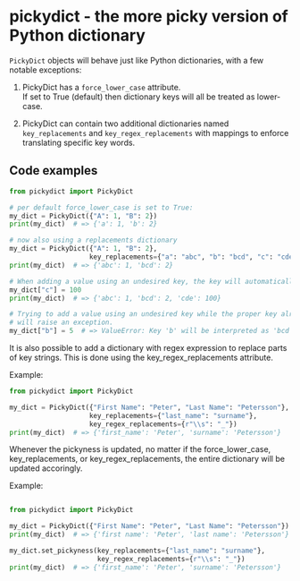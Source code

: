 # pickydict - the more picky version of Python dictionary

`PickyDict` objects will behave just like Python dictionaries, with a few
notable exceptions:

1. PickyDict has a `force_lower_case` attribute.   
If set to True (default) then dictionary keys will all be treated as lower-case.

2. PickyDict can contain two additional dictionaries named `key_replacements`
    and `key_regex_replacements` with mappings to enforce translating specific key words.

## Code examples

```python
from pickydict import PickyDict

# per default force_lower_case is set to True:
my_dict = PickyDict({"A": 1, "B": 2})
print(my_dict)  # => {'a': 1, 'b': 2}

# now also using a replacements dictionary
my_dict = PickyDict({"A": 1, "B": 2},
                    key_replacements={"a": "abc", "b": "bcd", "c": "cde"})
print(my_dict)  # => {'abc': 1, 'bcd': 2}

# When adding a value using an undesired key, the key will automatically be fixed
my_dict["c"] = 100
print(my_dict)  # => {'abc': 1, 'bcd': 2, 'cde': 100}

# Trying to add a value using an undesired key while the proper key already exists,
# will raise an exception.
my_dict["b"] = 5  # => ValueError: Key 'b' will be interpreted as 'bcd'...
```

It is also possible to add a dictionary with regex expression to replace parts of
key strings. This is done using the key_regex_replacements attribute.

Example:

```python
from pickydict import PickyDict

my_dict = PickyDict({"First Name": "Peter", "Last Name": "Petersson"},
                    key_replacements={"last_name": "surname"},
                    key_regex_replacements={r"\\s": "_"})
print(my_dict)  # => {'first_name': 'Peter', 'surname': 'Petersson'}
```

Whenever the pickyness is updated, no matter if the force_lower_case, key_replacements,
or key_regex_replacements, the entire dictionary will be updated accoringly.

Example:

```python

from pickydict import PickyDict

my_dict = PickyDict({"First Name": "Peter", "Last Name": "Petersson"})
print(my_dict)  # => {'first name': 'Peter', 'last name': 'Petersson'}

my_dict.set_pickyness(key_replacements={"last_name": "surname"},
                      key_regex_replacements={r"\\s": "_"})
print(my_dict)  # => {'first_name': 'Peter', 'surname': 'Petersson'}
```
